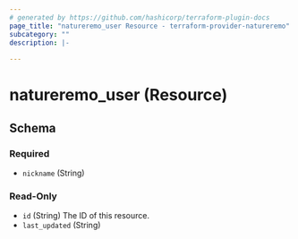 ```yaml
---
# generated by https://github.com/hashicorp/terraform-plugin-docs
page_title: "natureremo_user Resource - terraform-provider-natureremo"
subcategory: ""
description: |-
  
---
```


# natureremo_user (Resource)





<!-- schema generated by tfplugindocs -->
## Schema

### Required

- `nickname` (String)

### Read-Only

- `id` (String) The ID of this resource.
- `last_updated` (String)
